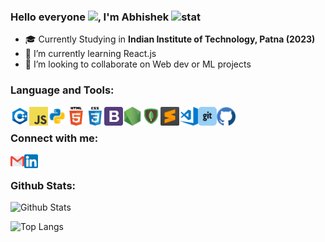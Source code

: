 ﻿### Hello everyone <img src="https://raw.githubusercontent.com/aemmadi/aemmadi/master/wave.gif" width="30px">, I'm Abhishek  ![stat](https://komarev.com/ghpvc/?username=abhishekgupta3&style=flat-square)
<!-- **abhishekgupta3/abhishekgupta3** is a ✨ _special_ ✨ repository because its `README.md` (this file) appears on your GitHub profile. -->

-   :mortar_board: Currently Studying in **Indian Institute of Technology, Patna (2023)**
- 🌱 I’m currently learning React.js
- 👯 I’m looking to collaborate on Web dev or ML projects

### Language and Tools:
<img align="left" alt="C++" width="30px" src="images/c++.png" />
<img align="left" alt="JavaScript" width="30px" src="images/javascript.png" />
<img align="left" alt="Python" width="30px" src="images/python.png" />
<img align="left" alt="HTML5" width="30px" src="images/html.png" />
<img align="left" alt="CSS3" width="30px" src="images/css.png" />
<img align="left" alt="BootStrap" width="30px" src="images/bootstrap.png" />
<img align="left" alt="Node.js" width="30px" src="images/nodejs.png" />
<img align="left" alt="MongoDB" width="30px" src="images/mongodb.png"/>
<img align="left" alt="Sublime" width="30px" src="images/sublime.png" />
<img align="left" alt="Visual Studio Code" width="30px" src="images/vscode.png" />
<img align="left" alt="Git" width="30px" src="images/git.png" />
<img align="left" alt="GitHub" width="30px" src="images/github.png"/>

<br />

### Connect with me:
[<img align="left" alt="Mail" width="22px" src="images/gmail.png"/>][Mail]
[<img align="left" alt="LinkedIn" width="22px" src="images/linkedin.png" />][linkedin]

<br>

### Github Stats:

![Github Stats](https://github-readme-stats.vercel.app/api?username=abhishekgupta3&count_private=true&show_icons=true&include_all_commits=false&theme=dark&hide_border=false&&layout=compact)

![Top Langs](https://github-readme-stats.vercel.app/api/top-langs/?username=abhishekgupta3&hide=TeX&layout=compact&theme=dark&hide_border=true)



[linkedin]: https://www.linkedin.com/in/fa1k0n/
[mail]: mailto:abhigupta.4g@gmail

